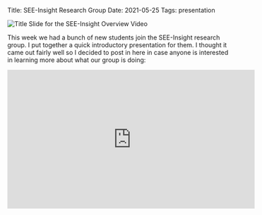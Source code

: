 Title: SEE-Insight Research Group
Date: 2021-05-25
Tags: presentation

![Title Slide for the SEE-Insight Overview Video](//colbrydi.github.io/images/SEE-Insight.png)

This week we had a bunch of new students join the SEE-Insight research group.  I put together a quick introductory presentation for them. I thought it came out fairly well so I decided to post in here in case anyone is interested in learning more about what our group is doing:


<iframe width="560" height="315" src="https://www.youtube.com/embed/5inNPZ45Lsc" title="YouTube video player" frameborder="0" allow="accelerometer; autoplay; clipboard-write; encrypted-media; gyroscope; picture-in-picture" allowfullscreen></iframe>

